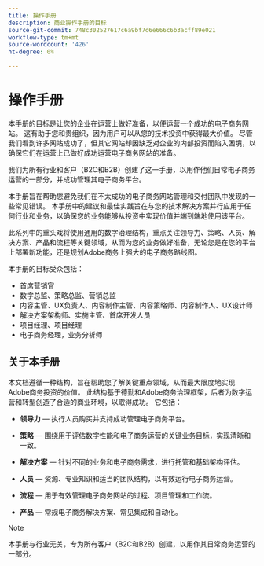 ```yaml
---
title: 操作手册
description: 商业操作手册的目标
source-git-commit: 748c302527617c6a9bf7d6e666c6b3acff89e021
workflow-type: tm+mt
source-wordcount: '426'
ht-degree: 0%

---
```



# 操作手册

本手册的目标是让您的企业在运营上做好准备，以便运营一个成功的电子商务网站。 这有助于您和贵组织，因为用户可以从您的技术投资中获得最大价值。 尽管我们看到许多网站成功了，但其它网站却因缺乏对企业的内部投资而陷入困境，以确保它们在运营上已做好成功运营电子商务网站的准备。

我们为所有行业和客户（B2C和B2B）创建了这一手册，以用作他们日常电子商务运营的一部分，并成功管理其电子商务平台。

本手册旨在帮助您避免我们在不太成功的电子商务网站管理和交付团队中发现的一些常见错误。 本手册中的建议和最佳实践旨在与您的技术解决方案并行应用于任何行业和业务，以确保您的业务能够从投资中实现价值并端到端地使用该平台。

此系列中的重头戏将使用通用的数字治理结构，重点关注领导力、策略、人员、解决方案、产品和流程等关键领域，从而为您的业务做好准备，无论您是在您的平台上部署新功能，还是规划Adobe商务上强大的电子商务路线图。

本手册的目标受众包括：

- 首席营销官
- 数字总监、策略总监、营销总监
- 内容主管、UX负责人、内容制作主管、内容策略师、内容制作人、UX设计师
- 解决方案架构师、实施主管、首席开发人员
- 项目经理、项目经理
- 电子商务经理，业务分析师

## 关于本手册

本文档遵循一种结构，旨在帮助您了解关键重点领域，从而最大限度地实现Adobe商务投资的价值。 此结构基于德勤和Adobe商务治理框架，后者为数字运营和转型创造了合适的商业环境，以取得成功。 它包括：

- **领导力** — 执行人员购买并支持成功管理电子商务平台。

- **策略** — 围绕用于评估数字性能和电子商务运营的关键业务目标，实现清晰和一致。

- **解决方案** — 针对不同的业务和电子商务需求，进行托管和基础架构评估。

- **人员** — 资源、专业知识和适当的团队结构，以有效运行电子商务运营。

- **流程** — 用于有效管理电子商务网站的过程、项目管理和工作流。

- **产品** — 常规电子商务解决方案、常见集成和自动化。

>[!NOTE]
>
>本手册与行业无关，专为所有客户（B2C和B2B）创建，以用作其日常商务运营的一部分。
